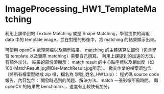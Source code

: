 # ImageProcessing_HW1_TemplateMatching

利用上課學到的 Texture Matching 或是 Shape Matching，學習提供的兩組 data 中的 template image，並在對應的影像中，將 matching 的結果顯示出來。

可使用 openCV 處理開檔以及顯示結果。
matching 的主體演算法部份（包含學習 template 以及實際 matching）需要自己撰寫。
利用上課提到的加速的方法，有額外加分。
結果的部份須顯示： match result 的中心點座標以及相似度（如100-MatchResult.jpg與Die-MatchResult.jpg所示）。
繳交作業的檔案須包含 （將所有檔案壓縮成 zip 檔，檔名為 學號_姓名_HW1.zip）：
程式碼 source code
報告，內容包含：
開發時遇到的問題、解決方法、match 一張影像所需時間。
跟 openCV 的結果做 benchmark ，速度有比較快有加分。
